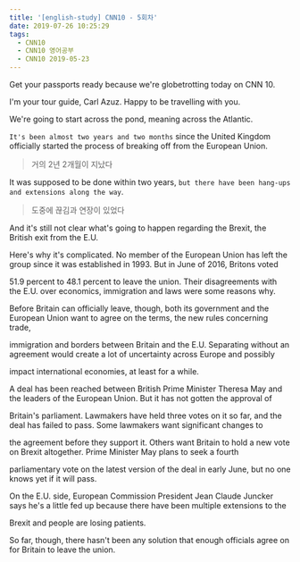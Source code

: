 ```yaml
---
title: '[english-study] CNN10 - 5회차'
date: 2019-07-26 10:25:29
tags:
  - CNN10
  - CNN10 영어공부
  - CNN10 2019-05-23
---
```


Get your passports ready because we're globetrotting today on CNN 10.  

I'm your tour guide, Carl Azuz. Happy to be travelling with you.  

We're going to start across the pond, meaning across the Atlantic.

`It's been almost two years and two months` since the United Kingdom officially started the process of breaking off from the European Union.  
> 거의 2년 2개월이 지났다  

It was supposed to be done within two years, `but there have been hang-ups and extensions along the way`.  
> 도중에 끊김과 연장이 있었다  

And it's still not clear what's going to happen regarding the Brexit, the British exit from the E.U.  

Here's why it's complicated. No member of the European Union has left the group since it was established in 1993. But in June of 2016, Britons voted 

51.9 percent to 48.1 percent to leave the union. Their disagreements with the E.U. over economics, immigration and laws were some reasons why.

Before Britain can officially leave, though, both its government and the European Union want to agree on the terms, the new rules concerning trade, 

immigration and borders between Britain and the E.U. Separating without an agreement would create a lot of uncertainty across Europe and possibly 

impact international economies, at least for a while. 

A deal has been reached between British Prime Minister Theresa May and the leaders of the European Union. But it has not gotten the approval of 

Britain's parliament. Lawmakers have held three votes on it so far, and the deal has failed to pass. Some lawmakers want significant changes to 

the agreement before they support it. Others want Britain to hold a new vote on Brexit altogether. Prime Minister May plans to seek a fourth 

parliamentary vote on the latest version of the deal in early June, but no one knows yet if it will pass.

On the E.U. side, European Commission President Jean Claude Juncker says he's a little fed up because there have been multiple extensions to the 

Brexit and people are losing patients.

So far, though, there hasn't been any solution that enough officials agree on for Britain to leave the union.